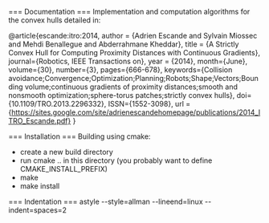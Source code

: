 === Documentation ===
Implementation and computation algorithms for the convex hulls detailed in:

@article{escande:itro:2014,
  author = {Adrien Escande and Sylvain Miossec and Mehdi Benallegue and Abderrahmane Kheddar},
  title = {A Strictly Convex Hull for Computing Proximity Distances with Continuous Gradients},
  journal={Robotics, IEEE Transactions on}, 
  year = {2014},
  month={June}, 
  volume={30}, 
  number={3}, 
  pages={666-678}, 
  keywords={Collision avoidance;Convergence;Optimization;Planning;Robots;Shape;Vectors;Bounding volume;continuous gradients of proximity distances;smooth and nonsmooth optimization;sphere-torus patches;strictly convex hulls}, 
  doi={10.1109/TRO.2013.2296332}, 
  ISSN={1552-3098},
  url = {https://sites.google.com/site/adrienescandehomepage/publications/2014_ITRO_Escande.pdf}
}


=== Installation ===
Building using cmake:
- create a new build directory
- run cmake .. in this directory 
  (you probably want to define CMAKE_INSTALL_PREFIX)
- make
- make install

=== Indentation ===
astyle --style=allman --lineend=linux --indent=spaces=2

